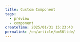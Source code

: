 ```yaml
---
title: Custom Component
tags:
  - preview
  - component
createTime: 2025/01/31 15:23:43
permalink: /en/article/bm56ltde/
---
```


<CustomComponent />
